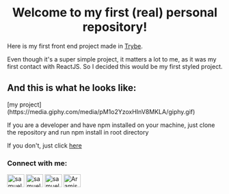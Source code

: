 <h1 align="center">Welcome to my first (real) personal repository!</h1>
<p>Here is my first front end project made in <a href="https://github.com/betrybe">Trybe</a>.</p>
<p>Even though it's a super simple project, it matters a lot to me, as it was my first contact with ReactJS. So I decided this would be my first styled project.</p>
<h2>And this is what he looks like:</h2>
[my project](https://media.giphy.com/media/pM1o2YzoxHInV8MKLA/giphy.gif)

<p>If you are a developer and have npm installed on your machine, just clone the repository and run npm install in root directory</p>
<p>If you don't, just click <a  href="https://basic-react-solar-system.vercel.app/">here</a></p>

<h3 align="left">Connect with me:</h3>
<p align="left">
<a href="https://twitter.com/samuel5g_" target="blank"><img align="center" src="https://raw.githubusercontent.com/rahuldkjain/github-profile-readme-generator/master/src/images/icons/Social/twitter.svg" alt="samuel5g_" height="30" width="40" /></a>
<a href="https://linkedin.com/in/samuel5g" target="blank"><img align="center" src="https://raw.githubusercontent.com/rahuldkjain/github-profile-readme-generator/master/src/images/icons/Social/linked-in-alt.svg" alt="samuel5g" height="30" width="40" /></a>
<a href="https://instagram.com/samuel5g_" target="blank"><img align="center" src="https://raw.githubusercontent.com/rahuldkjain/github-profile-readme-generator/master/src/images/icons/Social/instagram.svg" alt="samuel5g_" height="30" width="40" /></a>
<a href="https://discord.gg/Aramis#0804" target="blank"><img align="center" src="https://raw.githubusercontent.com/rahuldkjain/github-profile-readme-generator/master/src/images/icons/Social/discord.svg" alt="Aramis#0804" height="30" width="40" /></a>
</p>
